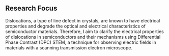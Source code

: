 
## Research Focus

Dislocations, a type of line defect in crystals, are known to have electrical properties and degrade the optical and electrical characteristics of semiconductor materials. Therefore, I aim to clarify the electrical properties of dislocations in semiconductors and their mechanisms using Differential Phase Contrast (DPC) STEM, a technique for observing electric fields in materials with a scanning transmission electron microscope.

